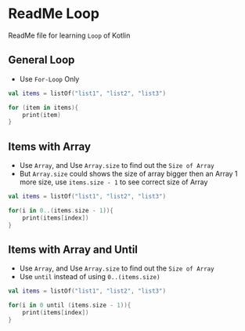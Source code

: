 # ReadMe Loop

ReadMe file for learning `Loop` of Kotlin

## General Loop

- Use `For-Loop` Only

```kotlin
val items = listOf("list1", "list2", "list3")

for (item in items){
    print(item)
}
```

## Items with Array

- Use `Array`, and Use `Array.size` to find out the `Size of Array`
- But `Array.size` could shows the size of array bigger then an Array 1 more size, use `items.size - 1` to see correct size of Array

```kotlin
val items = listOf("list1", "list2", "list3")

for(i in 0..(items.size - 1)){
    print(items[index])
}
```

## Items with Array and Until

- Use `Array`, and Use `Array.size` to find out the `Size of Array`
- Use `until` instead of using `0..(items.size)`

```kotlin
val items = listOf("list1", "list2", "list3")

for(i in 0 until (items.size - 1)){
    print(items[index])
}
```
